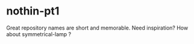 # nothin-pt1
Great repository names are short and memorable. Need inspiration? How about  symmetrical-lamp ?
